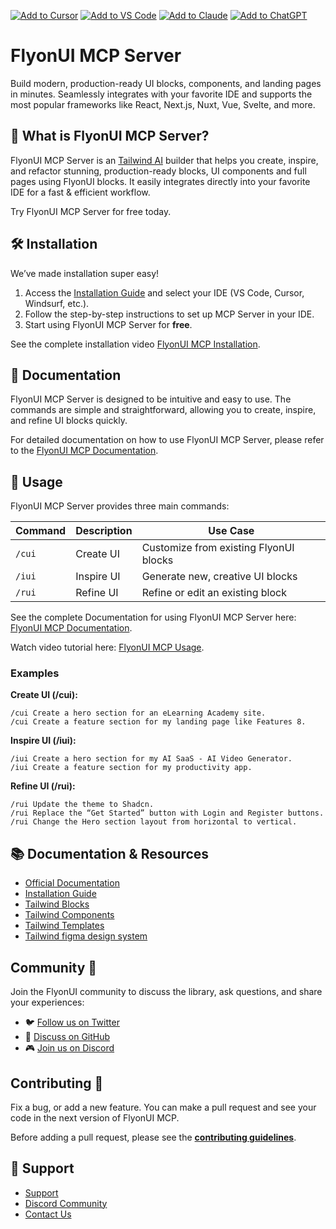 [![Add to Cursor](https://fastmcp.me/badges/cursor_dark.svg)](https://fastmcp.me/MCP/Details/801/flyonui)
[![Add to VS Code](https://fastmcp.me/badges/vscode_dark.svg)](https://fastmcp.me/MCP/Details/801/flyonui)
[![Add to Claude](https://fastmcp.me/badges/claude_dark.svg)](https://fastmcp.me/MCP/Details/801/flyonui)
[![Add to ChatGPT](https://fastmcp.me/badges/chatgpt_dark.svg)](https://fastmcp.me/MCP/Details/801/flyonui)

# FlyonUI MCP Server

Build modern, production-ready UI blocks, components, and landing pages in minutes. Seamlessly integrates with your favorite IDE and supports the most popular frameworks like React, Next.js, Nuxt, Vue, Svelte, and more.

## 🚀 What is FlyonUI MCP Server?

FlyonUI MCP Server is an [Tailwind AI](https://flyonui.com/mcp) builder that helps you create, inspire, and refactor stunning, production-ready blocks, UI components and full pages using FlyonUI blocks. It easily integrates directly into your favorite IDE for a fast & efficient workflow. 

Try FlyonUI MCP Server for free today.

## 🛠️ Installation

We’ve made installation super easy!

1. Access the [Installation Guide](https://flyonui.com/mcp/onboarding) and select your IDE (VS Code, Cursor, Windsurf, etc.).
2. Follow the step-by-step instructions to set up MCP Server in your IDE.
3. Start using FlyonUI MCP Server for **free**.

See the complete installation video [FlyonUI MCP Installation](https://youtu.be/Q4VTEzMjBVU).

## 📒 Documentation 

FlyonUI MCP Server is designed to be intuitive and easy to use. The commands are simple and straightforward, allowing you to create, inspire, and refine UI blocks quickly.

For detailed documentation on how to use FlyonUI MCP Server, please refer to the [FlyonUI MCP Documentation](https://flyonui.com/docs/pro/mcp).

## 🔧 Usage

FlyonUI MCP Server provides three main commands:

| Command | Description | Use Case |
|---------|-------------|----------|
| `/cui`  | Create UI    | Customize from existing FlyonUI blocks |
| `/iui`  | Inspire UI   | Generate new, creative UI blocks |
| `/rui`  | Refine UI    | Refine or edit an existing block |

See the complete Documentation for using FlyonUI MCP Server here: [FlyonUI MCP Documentation](https://flyonui.com/docs/pro/mcp).

Watch video tutorial here:  [FlyonUI MCP Usage](https://www.youtube.com/watch?v=6YHqsPTOQ4Q).

### Examples

**Create UI (/cui):**
```
/cui Create a hero section for an eLearning Academy site.
/cui Create a feature section for my landing page like Features 8.
```

**Inspire UI (/iui):**

```
/iui Create a hero section for my AI SaaS - AI Video Generator.
/iui Create a feature section for my productivity app.
```

**Refine UI (/rui):**

```
/rui Update the theme to Shadcn.
/rui Replace the “Get Started” button with Login and Register buttons.
/rui Change the Hero section layout from horizontal to vertical.
```

## 📚 Documentation & Resources

- [Official Documentation](https://flyonui.com/docs/pro/mcp)
- [Installation Guide](https://flyonui.com/mcp/onboarding)
- [Tailwind Blocks](https://flyonui.com/blocks)
- [Tailwind Components](https://flyonui.com)
- [Tailwind Templates](https://flyonui.com/templates)
- [Tailwind figma design system](https://flyonui.com/figma)

## Community 🤝

Join the FlyonUI community to discuss the library, ask questions, and share your experiences:

- 🐦 [Follow us on Twitter](https://x.com/flyonui)
- 💬 [Discuss on GitHub](https://github.com/themeselection/flyonui-mcp/discussions)
- 🎮 [Join us on Discord](https://discord.com/invite/kBHkY7DekX)

## Contributing 📝

Fix a bug, or add a new feature. You can make a pull request and see your code in the next version of FlyonUI MCP.

Before adding a pull request, please see the **[contributing guidelines](https://github.com/themeselection/flyonui/blob/main/CONTRIBUTING.md)**.

## 💬 Support

- [Support](https://github.com/sponsors/themeselection)
- [Discord Community](https://discord.com/invite/kBHkY7DekX)
- [Contact Us](https://themeselection.com/contact-us/)
